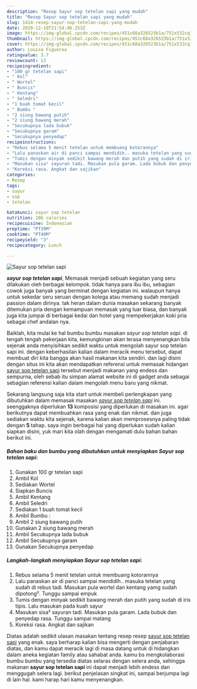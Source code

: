 ```yaml
---
description: "Resep Sayur sop tetelan sapi yang mudah"
title: "Resep Sayur sop tetelan sapi yang mudah"
slug: 1414-resep-sayur-sop-tetelan-sapi-yang-mudah
date: 2020-12-10T21:54:46.253Z
image: https://img-global.cpcdn.com/recipes/451c68a326523b1a/751x532cq70/sayur-sop-tetelan-sapi-foto-resep-utama.jpg
thumbnail: https://img-global.cpcdn.com/recipes/451c68a326523b1a/751x532cq70/sayur-sop-tetelan-sapi-foto-resep-utama.jpg
cover: https://img-global.cpcdn.com/recipes/451c68a326523b1a/751x532cq70/sayur-sop-tetelan-sapi-foto-resep-utama.jpg
author: Louisa Figueroa
ratingvalue: 3.7
reviewcount: 13
recipeingredient:
- "100 gr tetelan sapi"
- " Kol"
- " Wortel"
- " Buncis"
- " Kentang"
- " Seledri"
- "1 buah tomat kecil"
- " Bumbu "
- "2 siung bawang putih"
- "2 siung bawang merah"
- "Secukupnya lada bubuk"
- "Secukupnya garam"
- "Secukupnya penyedap"
recipeinstructions:
- "Rebus selama 5 menit tetelan untuk membuang kotorannya"
- "Lalu panaskan air di panci sampai mendidih.. masuka tetelan yang sudah di rebus tadi. Masukan pula wortel dan kentang yamg sudah dipotong². Tunggu sampai empuk"
- "Tumis dengan minyak sedikit bawang merah dan putih yang sudah di iris tipis. Lalu masukan pada kuah sayur"
- "Masukan sisa² sayuran tadi. Masukan pula garam. Lada bubuk dan penyedap rasa. Tunggu sampai matang"
- "Koreksi rasa. Angkat dan sajikan"
categories:
- Resep
tags:
- sayur
- sop
- tetelan

katakunci: sayur sop tetelan 
nutrition: 286 calories
recipecuisine: Indonesian
preptime: "PT39M"
cooktime: "PT40M"
recipeyield: "3"
recipecategory: Lunch

---
```



![Sayur sop tetelan sapi](https://img-global.cpcdn.com/recipes/451c68a326523b1a/751x532cq70/sayur-sop-tetelan-sapi-foto-resep-utama.jpg)

<b><i>sayur sop tetelan sapi</i></b>, Memasak menjadi sebuah kegiatan yang seru dilakukan oleh berbagai kelompok. tidak hanya para ibu ibu, sebagian cowok juga banyak yang berminat dengan kegiatan ini. walaupun hanya untuk sekedar seru seruan dengan kolega atau memang sudah menjadi passion dalam dirinya. tak heran dalam dunia masakan sekarang banyak ditemukan pria dengan kemampuan memasak yang luar biasa, dan banyak juga kita jumpai di berbagai kedai dan hotel yang mempekerjakan koki pria sebagai chef andalan nya.



Baiklah, kita mulai ke hal bumbu bumbu masakan <i>sayur sop tetelan sapi</i>. di tengah tengah pekerjaan kita, kemungkinan akan terasa menyenangkan bila sejenak anda menyisihkan sedikit waktu untuk mengolah sayur sop tetelan sapi ini. dengan keberhasilan kalian dalam meracik menu tersebut, dapat membuat diri kita bangga akan hasil makanan kita sendiri. dan lagi disini dengan situs ini kita akan mendapatkan referensi untuk memasak hidangan <u>sayur sop tetelan sapi</u> tersebut menjadi makanan yang endess dan sempurna, oleh sebab itu simpan alamat website ini di gadget anda sebagai sebagian referensi kalian dalam mengolah menu baru yang nikmat.


Sekarang langsung saja kita start untuk membeli perlengkapan yang dibutuhkan dalam memasak masakan <u><i>sayur sop tetelan sapi</i></u> ini. seenggaknya diperlukan <b>13</b> komposisi yang diperlukan di masakan ini. agar berikutnya dapat membuahkan rasa yang enak dan nikmat. dan juga sediakan waktu kita sejenak, karena kalian akan memprosesnya paling tidak dengan <b>5</b> tahap. saya ingin berbagai hal yang diperlukan sudah kalian siapkan disini, yuk mari kita olah dengan mengamati dulu bahan bahan berikut ini.

<!--inarticleads1-->

##### Bahan baku dan bumbu yang dibutuhkan untuk menyiapkan Sayur sop tetelan sapi:

1. Gunakan 100 gr tetelan sapi
1. Ambil  Kol
1. Sediakan  Wortel
1. Siapkan  Buncis
1. Ambil  Kentang
1. Ambil  Seledri
1. Sediakan 1 buah tomat kecil
1. Ambil  Bumbu :
1. Ambil 2 siung bawang putih
1. Gunakan 2 siung bawang merah
1. Ambil Secukupnya lada bubuk
1. Ambil Secukupnya garam
1. Gunakan Secukupnya penyedap




<!--inarticleads2-->

##### Langkah-langkah menyiapkan Sayur sop tetelan sapi:

1. Rebus selama 5 menit tetelan untuk membuang kotorannya
1. Lalu panaskan air di panci sampai mendidih.. masuka tetelan yang sudah di rebus tadi. Masukan pula wortel dan kentang yamg sudah dipotong². Tunggu sampai empuk
1. Tumis dengan minyak sedikit bawang merah dan putih yang sudah di iris tipis. Lalu masukan pada kuah sayur
1. Masukan sisa² sayuran tadi. Masukan pula garam. Lada bubuk dan penyedap rasa. Tunggu sampai matang
1. Koreksi rasa. Angkat dan sajikan




Diatas adalah sedikit ulasan masakan tentang resep resep <u>sayur sop tetelan sapi</u> yang enak. saya berharap kalian bisa mengerti dengan penjabaran diatas, dan kamu dapat meracik lagi di masa datang untuk di hidangkan dalam aneka kegiatan family atau sahabat anda. kamu bs mengkolaborasi bumbu bumbu yang tersedia diatas selaras dengan selera anda, sehingga makanan <b>sayur sop tetelan sapi</b> ini dapat menjadi lebih endess dan menggugah selera lagi. berikut penjelasan singkat ini, sampai berjumpa lagi di lain hal. kami harap hari kamu menyenangkan.
